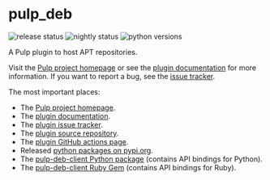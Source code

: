 # pulp_deb

![release status](https://github.com/pulp/pulp_deb/workflows/Pulp%20Release%20CI/CD/badge.svg)
![nightly status](https://github.com/pulp/pulp_deb/workflows/Pulp%20Nightly%20CI/CD/badge.svg)
![python versions](https://img.shields.io/pypi/pyversions/pulp_deb.svg)

A Pulp plugin to host APT repositories.

Visit the [Pulp project homepage][1] or see the [plugin documentation][2] for more information.
If you want to report a bug, see the [issue tracker][3].

The most important places:

* The [Pulp project homepage][1].
* The [plugin documentation][2].
* The [plugin issue tracker][3].
* The [plugin source repository][4].
* The [plugin GitHub actions page][8].
* Released [python packages on pypi.org][5].
* The [pulp-deb-client Python package][6] (contains API bindings for Python).
* The [pulp-deb-client Ruby Gem][7] (contains API bindings for Ruby).

[1]: https://pulpproject.org
[2]: https://docs.pulpproject.org/pulp_deb/
[3]: https://github.com/pulp/pulp_deb/issues
[4]: https://github.com/pulp/pulp_deb
[5]: https://pypi.org/project/pulp-deb/
[6]: https://pypi.org/project/pulp-deb-client/
[7]: https://rubygems.org/gems/pulp_deb_client
[8]: https://github.com/pulp/pulp_deb/actions
